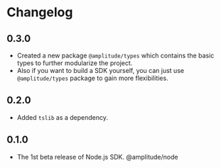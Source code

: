 # Changelog

## 0.3.0
- Created a new package `@amplitude/types` which contains the basic types to further modularize the project.
- Also if you want to build a SDK yourself, you can just use `@amplitude/types` package to gain more flexibilities. 

## 0.2.0
- Added `tslib` as a dependency.

## 0.1.0
- The 1st beta release of Node.js SDK. @amplitude/node
